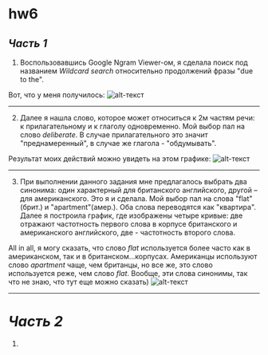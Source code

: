 # hw6

## *Часть 1*
1. Воспользовавшись Google Ngram Viewer-ом, я сделала поиск под названием *Wildcard search* относительно продолжений фразы "due to the". 

Вот, что у меня получилось:
![alt-текст](https://pp.userapi.com/c840327/v840327650/6ebaa/c9DktYYgDN4.jpg "Необязательный титул")


------------------------------------------------
2. Далее я нашла слово, которое может относиться к 2м частям речи: к прилагательному и к глаголу одновременно. Мой выбор пал на слово *deliberate*. В случае прилагательного это значит "преднамеренный", в случае же глагола - "обдумывать".

Результат моих действий можно увидеть на этом графике:
![alt-текст](https://pp.userapi.com/c840327/v840327898/7122e/NfMH32P7AgY.jpg "Необязательный титул")


--------------------------------------
3. При выполнении данного задания мне предлагалось выбрать два синонима: один характерный для британского английского, другой – для американского. Это я и сделала. Мой выбор пал на слова "flat"(брит.) и "apartment"(амер.). Оба слова переводятся как "квартира". Далее я построила график, где изображены четыре кривые: две отражают частотность первого слова в корпусе британского и американского английского, две - частотность второго слова.

All in all, я могу сказать, что слово *flat* используется более часто как в американском, так и в британском...корпусах. Американцы используют слово *apartment* чаще, чем британцы, но все же, это слово используется реже, чем слово *flat*. Вообще, эти слова синонимы, так что не знаю, что тут еще можно сказать)
![alt-текст](https://pp.userapi.com/c845520/v845520720/22516/jxqLQ7dDyFE.jpg "Необязательный титул")


-------------------------------
# *Часть 2*
1.
